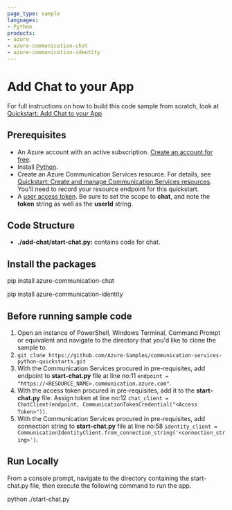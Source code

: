 ```yaml
---
page_type: sample
languages:
- Python
products:
- azure
- azure-communication-chat
- azure-communication-identity
---
```



# Add Chat to your App

For full instructions on how to build this code sample from scratch, look at [Quickstart: Add Chat to your App](https://docs.microsoft.com/azure/communication-services/quickstarts/chat/get-started?pivots=programming-language-python)

## Prerequisites

- An Azure account with an active subscription. [Create an account for free](https://azure.microsoft.com/free/?WT.mc_id=A261C142F). 
- Install [Python](https://www.python.org/downloads/).
- Create an Azure Communication Services resource. For details, see [Quickstart: Create and manage Communication Services resources](https://docs.microsoft.com/azure/communication-services/quickstarts/create-communication-resource). You'll need to record your resource endpoint for this quickstart.
- A [user access token](https://docs.microsoft.com/azure/communication-services/quickstarts/access-tokens?pivots=programming-language-python). Be sure to set the scope to **chat**, and note the **token** string as well as the **userId** string.

## Code Structure

- **./add-chat/start-chat.py:** contains code for chat.

## Install the packages

pip install azure-communication-chat

pip install azure-communication-identity

## Before running sample code

1. Open an instance of PowerShell, Windows Terminal, Command Prompt or equivalent and navigate to the directory that you'd like to clone the sample to.
2. `git clone https://github.com/Azure-Samples/communication-services-python-quickstarts.git`
3. With the Communication Services procured in pre-requisites, add endpoint to **start-chat.py** file at line no:11 ```endpoint = "https://<RESOURCE_NAME>.communication.azure.com"```.
4. With the access token procured in pre-requisites, add it to the **start-chat.py** file. Assign token at line no:12 ```chat_client = ChatClient(endpoint, CommunicationTokenCredential("<Access Token>"))```.
5. With the Communication Services procured in pre-requisites, add connection string to **start-chat.py** file at line no:58 ```identity_client = CommunicationIdentityClient.from_connection_string('<connection_string>')```.
   

## Run Locally

From a console prompt, navigate to the directory containing the start-chat.py file, then execute the following command to run the app.

python ./start-chat.py

